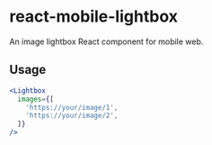 # react-mobile-lightbox

An image lightbox React component for mobile web.

## Usage

```jsx
<Lightbox
  images={[
    'https://your/image/1',
    'https://your/image/2',
  ]}
/>
```

